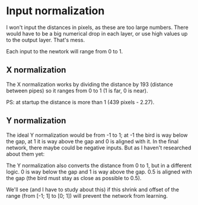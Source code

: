 # Input normalization

I won't input the distances in pixels, as these are too large numbers. There would have to be a big numerical drop in each layer, or use high values up to the output layer. That's mess.

Each input to the newtork will range from 0 to 1.

## X normalization

The X normalization works by dividing the distance by 193 (distance between pipes) so it ranges from 0 to 1 (1 is far, 0 is near).

PS: at startup the distance is more than 1 (439 pixels - 2.27).

## Y normalization

The ideal Y normalization would be from -1 to 1; at -1 the bird is way below the gap, at 1 it is way above the gap and 0 is aligned with it. In the final network, there maybe could be negative inputs. But as I haven't researched about them yet:

The Y normalization also converts the distance from 0 to 1, but in a different logic. 0 is way below the gap and 1 is way above the gap. 0.5 is aligned with the gap (the bird must stay as close as possible to 0.5).

We'll see (and I have to study about this) if this shrink and offset of the range (from [-1; 1] to [0; 1]) will prevent the network from learning.